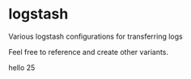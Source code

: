 # logstash
Various logstash configurations for transferring logs

Feel free to reference and create other variants.

hello 25
